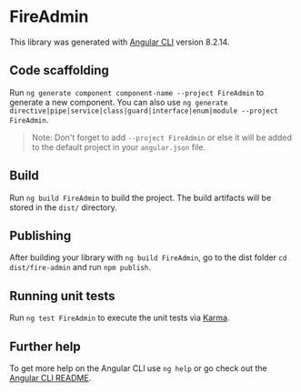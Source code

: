 # FireAdmin

This library was generated with [Angular CLI](https://github.com/angular/angular-cli) version 8.2.14.

## Code scaffolding

Run `ng generate component component-name --project FireAdmin` to generate a new component. You can also use `ng generate directive|pipe|service|class|guard|interface|enum|module --project FireAdmin`.
> Note: Don't forget to add `--project FireAdmin` or else it will be added to the default project in your `angular.json` file. 

## Build

Run `ng build FireAdmin` to build the project. The build artifacts will be stored in the `dist/` directory.

## Publishing

After building your library with `ng build FireAdmin`, go to the dist folder `cd dist/fire-admin` and run `npm publish`.

## Running unit tests

Run `ng test FireAdmin` to execute the unit tests via [Karma](https://karma-runner.github.io).

## Further help

To get more help on the Angular CLI use `ng help` or go check out the [Angular CLI README](https://github.com/angular/angular-cli/blob/master/README.md).
